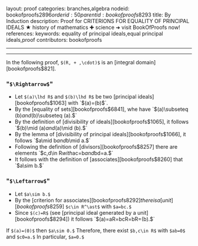 layout: proof
categories: branches,algebra
nodeid: bookofproofs$2896
orderid: 50
parentid: bookofproofs$8293
title: By Induction
description: Proof for CRITERIONS FOR EQUALITY OF PRINCIPAL IDEALS ★ history of mathematics ✚ science ➜ visit BookOfProofs now!
references: 
keywords: equality of principal ideals,equal principal ideals,proof
contributors: bookofproofs

---


---

In the following proof, `$(R, + ,\cdot)$` is an [integral domain][bookofproofs$821].
### "`$\Rightarrow$`"

* Let `$(a)\lhd R$` and `$(b)\lhd R$` be two [principal ideals][bookofproofs$1063] with `$(a)=(b)$`.
* By the [equality of sets][bookofproofs$6841], whe have `$(a)\subseteq (b)$` and `$(b)\subseteq (a).$`
* By the definition of [divisibility of ideals][bookofproofs$1065], it follows `$(b)\mid (a)$` and `$(a)\mid (b).$`
* By the lemma of [divisibility of principal ideals][bookofproofs$1066], it follows `$a\mid b$` and `$b\mid a.$`
* Following the definition of [divisors][bookofproofs$8257] there are elements `$c,d\in R$` with `$ac=b$` and `$bd=a.$`
* It follows with the definition of [associates][bookofproofs$8260] that `$a\sim b.$`

### "`$\Leftarrow$`"

* Let `$a\sim b.$`
* By the [criterion for associates][bookofproofs$8292] there is a [unit][bookofproofs$8259] `$c\in R^\ast$` with `$a=bc.$` 
* Since `$(c)=R$` (see [principal ideal generated by a unit][bookofproofs$8294]) it follows `$(a)=aR=bcR=bR=(b).$` 

If `$(a)=(0)$` then `$a\sim 0.$` Therefore, there exist `$b,c\in R$` with `$ab=0$` and `$c0=a.$` In particular, `$a=0.$`
